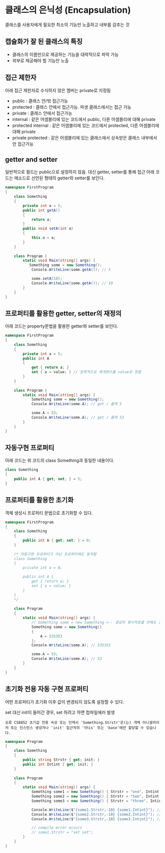 # 클래스의 은닉성 (Encapsulation)

클래스를 사용자에게 필요한 최소의 기능만 노출하고 내부를 감추는 것

## 캡슐화가 잘 된 클래스의 특징

* 클래스의 이름만으로 제공하는 기능을 대략적으로 파악 가능
* 외부로 제공해야 할 기능만 노출

## 접근 제한자
아래 접근 제한자로 수식하지 않은 멤버는 private로 지정됨

* public : 클래스 안/밖 접근가능
* protected : 클래스 안에서 접근가능. 파생 클래스에서는 접근 가능
* private : 클래스 안에서 접근가능
* internal : 같은 어셈블리에 있는 코드에서 public, 다른 어셈블리에 대해 private
* protected internal : 같은 어셈블리에 있는 코드에서 protected, 다른 어셈블리에 대해 private
* private protected : 같은 어셈블리에 있는 클래스에서 상속받은 클래스 내부에서만 접근가능

## getter and setter
일반적으로 필드는 public으로 설정하지 않음. 대신 getter, setter를 통해 접근
아래 코드는 메소드로 선언된 형태의 getter와 setter를 보인다.

```csharp
namespace FirstProgram 
{
    class Something
    {
        private int a = 5;
        public int getA()
        {
            return a;
        }
        public void setA(int a)
        {
            this.a = a;
        }
    }
    
    class Program {
        static void Main(string[] args) {
           Something some = new Something();
            Console.WriteLine(some.getA()); // 5

            some.setA(10);
            Console.WriteLine(some.getA()); // 10
        }
    }
}
```

## 프로퍼티를 활용한 getter, setter의 재정의
아래 코드는 property문법을 활용한 getter와 setter를 보인다.

```csharp
namespace FirstProgram 
{
    class Something
    {
        private int a = 5;
        public int A
        {
            get { return a; }
            set { a = value; } // 암묵적으로 매개변수를 value로 정함
        }
    }
    
    class Program {
        static void Main(string[] args) {
            Something some = new Something();
            Console.WriteLine(some.A); // get / 출력 5 

            some.A = 53;
            Console.WriteLine(some.A); // get / 출력 53
        }
    }
}
```

## 자동구현 프로퍼티
아래 코드는 위 코드의 class Something과 동일한 내용이다.
```csharp
class Something
{
    public int A { get; set; } = 5;
}
```

## 프로퍼티를 활용한 초기화
객체 생성시 프로퍼티 문법으로 초기화할 수 있다.

```csharp
namespace FirstProgram 
{
    class Something
    {
        public int A { get; set; } = 0;
    }
    
    /* 자동구현 프로퍼티가 아닌 프로퍼티에도 동작함
    class Something
    {
        private int a = 0;

        public int A { 
            get { return a; }
            set { a = value; } 
        }
    }
    */
    
    class Program 
    {
        static void Main(string[] args) {
            // Something some = new Something <-- 생성자 명시적호출 안해도 된다.
            Something some = new Something()
            {
                A = 535353
            };
            Console.WriteLine(some.A); // 535353

            some.A = 53;
            Console.WriteLine(some.A); // 53
        }
    }
}
```

## 초기화 전용 자동 구현 프로퍼티
어떤 프로퍼티가 초기화 이후 값이 변경되지 않도록 설정할 수 있다.

set 대신 init이 들어간 경우, set 하려고 하면 컴파일에러 발생
```
오류 CS8852 초기값 전용 속성 또는 인덱서 'Something.Strstr'은(는) 개체 이니셜라이저 또는 인스턴스 생성자나 'init' 접근자의 'this' 또는 'base'에만 할당할 수 있습니다.
```

```csharp
namespace Program 
{
    class Something
    {
        public string Strstr { get; init; }
        public int Intint { get; init; }
    }
    
    class Program 
    {
        static void Main(string[] args) {
            Something some1 = new Something() { Strstr = "one", Intint = 1 };
            Something some2 = new Something() { Strstr = "two", Intint = 2 };
            Something some3 = new Something() { Strstr = "three", Intint = 3 };

            Console.WriteLine($"{some1.Strstr,-10} {some1.Intint}"); // one        1
            Console.WriteLine($"{some2.Strstr,-10} {some2.Intint}"); // two        2
            Console.WriteLine($"{some3.Strstr,-10} {some3.Intint}"); // three      3

            // compile error occurs
            // some1.Strstr = "set set";
        }
    }
}
```
